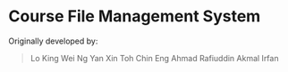 # Course File Management System

Originally developed by:
> Lo King Wei
> Ng Yan Xin
> Toh Chin Eng
> Ahmad Rafiuddin
> Akmal Irfan
